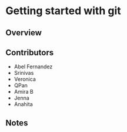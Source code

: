 # Getting started with git

## Overview

## Contributors 

- Abel Fernandez
- Srinivas
- Veronica
- QPan
- Amira B
- Jenna
- Anahita

## Notes

